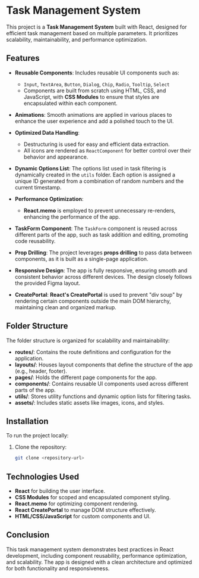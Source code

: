 # Task Management System

This project is a **Task Management System** built with React, designed for efficient task management based on multiple parameters. It prioritizes scalability, maintainability, and performance optimization.

## Features

- **Reusable Components**: Includes reusable UI components such as:

  - `Input`, `TextArea`, `Button`, `Dialog`, `Chip`, `Radio`, `Tooltip`, `Select`
  - Components are built from scratch using HTML, CSS, and JavaScript, with **CSS Modules** to ensure that styles are encapsulated within each component.

- **Animations**: Smooth animations are applied in various places to enhance the user experience and add a polished touch to the UI.

- **Optimized Data Handling**:

  - Destructuring is used for easy and efficient data extraction.
  - All icons are rendered as `ReactComponent` for better control over their behavior and appearance.

- **Dynamic Options List**: The options list used in task filtering is dynamically created in the `utils` folder. Each option is assigned a unique ID generated from a combination of random numbers and the current timestamp.

- **Performance Optimization**:

  - **React.memo** is employed to prevent unnecessary re-renders, enhancing the performance of the app.

- **TaskForm Component**: The `TaskForm` component is reused across different parts of the app, such as task addition and editing, promoting code reusability.

- **Prop Drilling**: The project leverages **props drilling** to pass data between components, as it is built as a single-page application.

- **Responsive Design**: The app is fully responsive, ensuring smooth and consistent behavior across different devices. The design closely follows the provided Figma layout.

- **CreatePortal**: **React's CreatePortal** is used to prevent "div soup" by rendering certain components outside the main DOM hierarchy, maintaining clean and organized markup.

## Folder Structure

The folder structure is organized for scalability and maintainability:

- **routes/**: Contains the route definitions and configuration for the application.
- **layouts/**: Houses layout components that define the structure of the app (e.g., header, footer).
- **pages/**: Holds the different page components for the app.
- **components/**: Contains reusable UI components used across different parts of the app.
- **utils/**: Stores utility functions and dynamic option lists for filtering tasks.
- **assets/**: Includes static assets like images, icons, and styles.

## Installation

To run the project locally:

1. Clone the repository:
   ```bash
   git clone <repository-url>
   ```

## Technologies Used

- **React** for building the user interface.
- **CSS Modules** for scoped and encapsulated component styling.
- **React.memo** for optimizing component rendering.
- **React CreatePortal** to manage DOM structure effectively.
- **HTML/CSS/JavaScript** for custom components and UI.

## Conclusion

This task management system demonstrates best practices in React development, including component reusability, performance optimization, and scalability. The app is designed with a clean architecture and optimized for both functionality and responsiveness.
